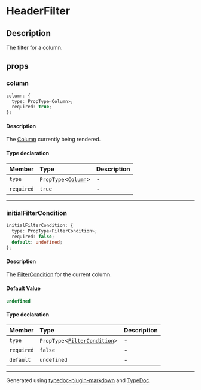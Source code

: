 # HeaderFilter

## Description

The filter for a column.

## props

### column

```ts
column: {
  type: PropType<Column>;
  required: true;
};
```

#### Description

The [Column](../interfaces/Column.md) currently being rendered.

#### Type declaration

| Member | Type | Description |
| :------ | :------ | :------ |
| `type` | `PropType`\<[`Column`](../interfaces/Column.md)\> | - |
| `required` | `true` | - |

***

### initialFilterCondition

```ts
initialFilterCondition: {
  type: PropType<FilterCondition>;
  required: false;
  default: undefined;
};
```

#### Description

The [FilterCondition](../interfaces/FilterCondition.md) for the current column.

#### Default Value

```ts
undefined
```

#### Type declaration

| Member | Type | Description |
| :------ | :------ | :------ |
| `type` | `PropType`\<[`FilterCondition`](../interfaces/FilterCondition.md)\> | - |
| `required` | `false` | - |
| `default` | `undefined` | - |

***

Generated using [typedoc-plugin-markdown](https://www.npmjs.com/package/typedoc-plugin-markdown) and [TypeDoc](https://typedoc.org/)
